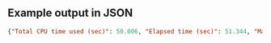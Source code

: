 ## Example output in JSON

```json
{"Total CPU time used (sec)": 50.006, "Elapsed time (sec)": 51.344, "Maximum memory used (kb)": 0.0, "Average memory used (kb)": 0.0, "User time (sec)": 48.302, "System time (sec)": 1.705}
```